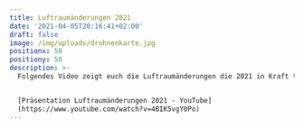 ```yaml
---
title: Luftraumänderungen 2021
date: '2021-04-05T20:16:41+02:00'
draft: false
image: /img/uploads/drohnenkarte.jpg
positionx: 50
positiony: 50
description: >-
  Folgendes Video zeigt euch die Luftraumänderungen die 2021 in Kraft treten.


  [Präsentation Luftraumänderungen 2021 - YouTube]
  (https://www.youtube.com/watch?v=4BIK5vgY0Po)
---
```



